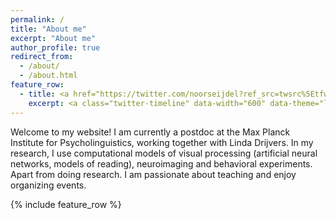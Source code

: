 ```yaml
---
permalink: /
title: "About me"
excerpt: "About me"
author_profile: true
redirect_from: 
  - /about/
  - /about.html
feature_row:
  - title: <a href="https://twitter.com/noorseijdel?ref_src=twsrc%5Etfw" class="twitter-follow-button" data-size="large" data-show-count="false">Follow @noorseijdel</a><script async src="https://platform.twitter.com/widgets.js" charset="utf-8"></script>
    excerpt: <a class="twitter-timeline" data-width="600" data-theme="light" data-link-color="#7dc3dd" href="https://twitter.com/noorseijdel?ref_src=twsrc%5Etfw">Tweets by noorseijdel</a> <script async src="https://platform.twitter.com/widgets.js" charset="utf-8"></script>
---
```



Welcome to my website! I am currently a postdoc at the Max Planck Institute for Psycholinguistics, working together with Linda Drijvers.  In my research, I use computational models of visual processing (artificial neural networks, models of reading), neuroimaging and behavioral experiments. Apart from doing research. I am passionate about teaching and enjoy organizing events.

{% include feature_row %}


